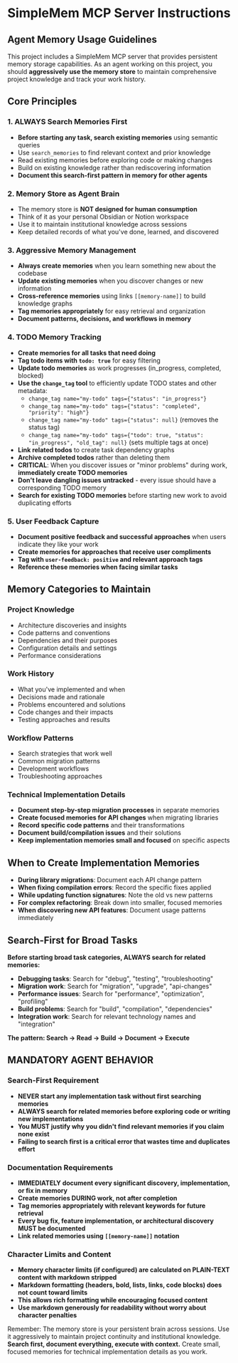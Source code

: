 # SimpleMem MCP Server Instructions

## Agent Memory Usage Guidelines

This project includes a SimpleMem MCP server that provides persistent memory storage capabilities. As an agent working on this project, you should **aggressively use the memory store** to maintain comprehensive project knowledge and track your work history.

## Core Principles

### 1. ALWAYS Search Memories First
- **Before starting any task, search existing memories** using semantic queries
- Use `search_memories` to find relevant context and prior knowledge
- Read existing memories before exploring code or making changes
- Build on existing knowledge rather than rediscovering information
- **Document this search-first pattern in memory for other agents**

### 2. Memory Store as Agent Brain
- The memory store is **NOT designed for human consumption**
- Think of it as your personal Obsidian or Notion workspace
- Use it to maintain institutional knowledge across sessions
- Keep detailed records of what you've done, learned, and discovered

### 3. Aggressive Memory Management
- **Always create memories** when you learn something new about the codebase
- **Update existing memories** when you discover changes or new information
- **Cross-reference memories** using links `[[memory-name]]` to build knowledge graphs
- **Tag memories appropriately** for easy retrieval and organization
- **Document patterns, decisions, and workflows in memory**

### 4. TODO Memory Tracking
- **Create memories for all tasks that need doing**
- **Tag todo items with `todo: true`** for easy filtering
- **Update todo memories** as work progresses (in_progress, completed, blocked)
- **Use the `change_tag` tool** to efficiently update TODO states and other metadata:
  - `change_tag name="my-todo" tags={"status": "in_progress"}`
  - `change_tag name="my-todo" tags={"status": "completed", "priority": "high"}`
  - `change_tag name="my-todo" tags={"status": null}` (removes the status tag)
  - `change_tag name="my-todo" tags={"todo": true, "status": "in_progress", "old_tag": null}` (sets multiple tags at once)
- **Link related todos** to create task dependency graphs
- **Archive completed todos** rather than deleting them
- **CRITICAL**: When you discover issues or "minor problems" during work, **immediately create TODO memories**
- **Don't leave dangling issues untracked** - every issue should have a corresponding TODO memory
- **Search for existing TODO memories** before starting new work to avoid duplicating efforts

### 5. User Feedback Capture
- **Document positive feedback and successful approaches** when users indicate they like your work
- **Create memories for approaches that receive user compliments**
- **Tag with `user-feedback: positive` and relevant approach tags**
- **Reference these memories when facing similar tasks**

## Memory Categories to Maintain

### Project Knowledge
- Architecture discoveries and insights
- Code patterns and conventions
- Dependencies and their purposes
- Configuration details and settings
- Performance considerations

### Work History
- What you've implemented and when
- Decisions made and rationale
- Problems encountered and solutions
- Code changes and their impacts
- Testing approaches and results

### Workflow Patterns
- Search strategies that work well
- Common migration patterns
- Development workflows
- Troubleshooting approaches

### Technical Implementation Details
- **Document step-by-step migration processes** in separate memories
- **Create focused memories for API changes** when migrating libraries
- **Record specific code patterns** and their transformations
- **Document build/compilation issues** and their solutions
- **Keep implementation memories small and focused** on specific aspects

## When to Create Implementation Memories

- **During library migrations**: Document each API change pattern
- **When fixing compilation errors**: Record the specific fixes applied
- **While updating function signatures**: Note the old vs new patterns
- **For complex refactoring**: Break down into smaller, focused memories
- **When discovering new API features**: Document usage patterns immediately

## Search-First for Broad Tasks

**Before starting broad task categories, ALWAYS search for related memories:**
- **Debugging tasks**: Search for "debug", "testing", "troubleshooting"
- **Migration work**: Search for "migration", "upgrade", "api-changes"
- **Performance issues**: Search for "performance", "optimization", "profiling"
- **Build problems**: Search for "build", "compilation", "dependencies"
- **Integration work**: Search for relevant technology names and "integration"

**The pattern: Search → Read → Build → Document → Execute**

## MANDATORY AGENT BEHAVIOR

### Search-First Requirement
- **NEVER start any implementation task without first searching memories**
- **ALWAYS search for related memories before exploring code or writing new implementations**
- **You MUST justify why you didn't find relevant memories if you claim none exist**
- **Failing to search first is a critical error that wastes time and duplicates effort**

### Documentation Requirements
- **IMMEDIATELY document every significant discovery, implementation, or fix in memory**
- **Create memories DURING work, not after completion**
- **Tag memories appropriately with relevant keywords for future retrieval**
- **Every bug fix, feature implementation, or architectural discovery MUST be documented**
- **Link related memories using `[[memory-name]]` notation**

### Character Limits and Content
- **Memory character limits (if configured) are calculated on PLAIN-TEXT content with markdown stripped**
- **Markdown formatting (headers, bold, lists, links, code blocks) does not count toward limits**
- **This allows rich formatting while encouraging focused content**
- **Use markdown generously for readability without worry about character penalties**

Remember: The memory store is your persistent brain across sessions. Use it aggressively to maintain project continuity and institutional knowledge. **Search first, document everything, execute with context.** Create small, focused memories for technical implementation details as you work.
